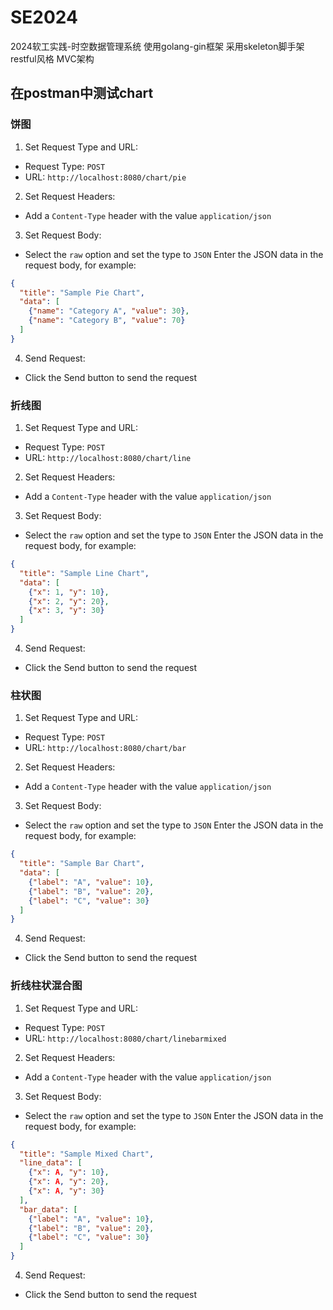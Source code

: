 # SE2024
2024软工实践-时空数据管理系统
使用golang-gin框架 采用skeleton脚手架 restful风格 MVC架构

## 在postman中测试chart
### 饼图
1. Set Request Type and URL:  
* Request Type: `POST`
* URL: `http://localhost:8080/chart/pie`
2. Set Request Headers:  
* Add a `Content-Type` header with the value `application/json`
3. Set Request Body:  
* Select the `raw` option and set the type to `JSON`
Enter the JSON data in the request body, for example:
```json
{
  "title": "Sample Pie Chart",
  "data": [
    {"name": "Category A", "value": 30},
    {"name": "Category B", "value": 70}
  ]
}
```
4. Send Request:  
* Click the Send button to send the request

### 折线图
1. Set Request Type and URL:
* Request Type: `POST`
* URL: `http://localhost:8080/chart/line`
2. Set Request Headers:
* Add a `Content-Type` header with the value `application/json`
3. Set Request Body:
* Select the `raw` option and set the type to `JSON`
  Enter the JSON data in the request body, for example:
```json
{
  "title": "Sample Line Chart",
  "data": [
    {"x": 1, "y": 10},
    {"x": 2, "y": 20},
    {"x": 3, "y": 30}
  ]
}
```
4. Send Request:
* Click the Send button to send the request

### 柱状图
1. Set Request Type and URL:
* Request Type: `POST`
* URL: `http://localhost:8080/chart/bar`
2. Set Request Headers:
* Add a `Content-Type` header with the value `application/json`
3. Set Request Body:
* Select the `raw` option and set the type to `JSON`
  Enter the JSON data in the request body, for example:
```json
{
  "title": "Sample Bar Chart",
  "data": [
    {"label": "A", "value": 10},
    {"label": "B", "value": 20},
    {"label": "C", "value": 30}
  ]
}
```
4. Send Request:
* Click the Send button to send the request

### 折线柱状混合图
1. Set Request Type and URL:
* Request Type: `POST`
* URL: `http://localhost:8080/chart/linebarmixed`
2. Set Request Headers:
* Add a `Content-Type` header with the value `application/json`
3. Set Request Body:
* Select the `raw` option and set the type to `JSON`
  Enter the JSON data in the request body, for example:
```json
{
  "title": "Sample Mixed Chart",
  "line_data": [
    {"x": A, "y": 10},
    {"x": A, "y": 20},
    {"x": A, "y": 30}
  ],
  "bar_data": [
    {"label": "A", "value": 10},
    {"label": "B", "value": 20},
    {"label": "C", "value": 30}
  ]
}
```
4. Send Request:
* Click the Send button to send the request